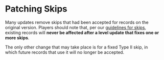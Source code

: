 <div class='panel fade js-scroll-anim' data-anim='fade'>

# Patching Skips

Many updates remove skips that had been accepted for records on the original version. Players should note that, per our [guidelines for skips](/guidelines/eligibility/#skips), existing records will **never be affected after a level update that fixes one or more skips**. 

The only other change that may take place is for a fixed Type II skip, in which future records that use it will no longer be accepted.

</div>
